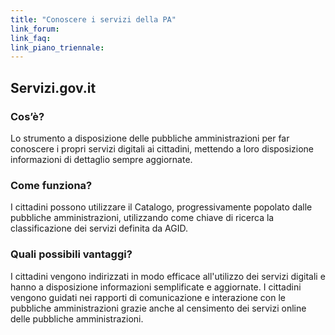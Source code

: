 ```yaml
---
title: "Conoscere i servizi della PA"
link_forum:
link_faq:
link_piano_triennale:
---
```


## Servizi.gov.it

### Cos’è?

Lo strumento a disposizione delle pubbliche amministrazioni per far conoscere i
propri servizi digitali ai cittadini, mettendo a loro disposizione informazioni
di dettaglio sempre aggiornate.

### Come funziona?

I cittadini possono utilizzare il Catalogo, progressivamente popolato dalle
pubbliche amministrazioni, utilizzando come chiave di ricerca la classificazione
dei servizi definita da AGID.

### Quali possibili vantaggi?

I cittadini vengono indirizzati in modo efficace all'utilizzo dei servizi
digitali e hanno a disposizione informazioni semplificate e aggiornate. I
cittadini vengono guidati nei rapporti di comunicazione e interazione con le
pubbliche amministrazioni grazie anche al censimento dei servizi online delle
pubbliche amministrazioni.

